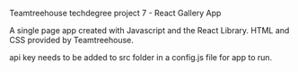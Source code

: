 Teamtreehouse techdegree project 7 - React Gallery App

A single page app created with Javascript and the React Library. 
HTML and CSS provided by Teamtreehouse. 

api key needs to be added to src folder in a config.js file for app to run.
